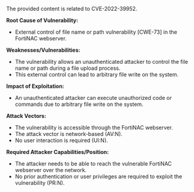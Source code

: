 The provided content is related to CVE-2022-39952.

**Root Cause of Vulnerability:**
- External control of file name or path vulnerability [CWE-73] in the FortiNAC webserver.

**Weaknesses/Vulnerabilities:**
- The vulnerability allows an unauthenticated attacker to control the file name or path during a file upload process.
- This external control can lead to arbitrary file write on the system.

**Impact of Exploitation:**
- An unauthenticated attacker can execute unauthorized code or commands due to arbitrary file write on the system.

**Attack Vectors:**
- The vulnerability is accessible through the FortiNAC webserver.
- The attack vector is network-based (AV:N).
- No user interaction is required (UI:N).

**Required Attacker Capabilities/Position:**
- The attacker needs to be able to reach the vulnerable FortiNAC webserver over the network.
- No prior authentication or user privileges are required to exploit the vulnerability (PR:N).